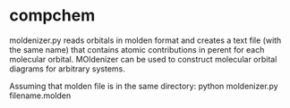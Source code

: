 # compchem
moldenizer.py reads orbitals in molden format and creates a text file (with the same name) that contains atomic contributions in perent for each molecular orbital. 
MOldenizer can be used to construct molecular orbital diagrams for arbitrary systems.  

Assuming that molden file is in the same directory: python moldenizer.py filename.molden
